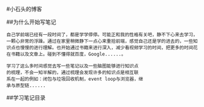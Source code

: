 #小石头的博客

##为什么开始写笔记

    自己学前端已经有一段时间了，都是学学停停。可能正和我的性格有关吧，静不下心来去学习，一颗心非常的浮躁。通过在家里稍微静下一点心来重拾前端，感觉自己还是学的进去的，一些知识点也慢慢的进行理解。也开始通过书籍来进行深入，减少看视频学习的时间，把更多的时间花在书籍以及文章上。碰到不懂得就百度，Google......。

    学习了这么多时间感觉去写一些笔记以及一些脑图能够进行知识点
    的梳理，不会一知半解的，通过梳理会发现许多的知识点是相互联
    系在一起的例如：闭包与垃圾回收机制，event loop与浏览器，继
    承与原型链......
    
##学习笔记目录